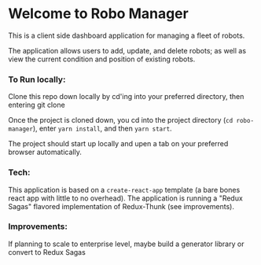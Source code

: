 
# Welcome to Robo Manager

This is a client side dashboard application for managing a fleet of robots.

The application allows users to add, update, and delete robots; as well as view the current condition and position of existing robots.

### To Run locally:

Clone this repo down locally by cd'ing into your preferred directory, then entering git clone <link>

Once the project is cloned down, you cd into the project directory (`cd robo-manager`), enter `yarn install`, and then `yarn start`.

The project should start up locally and upen a tab on your preferred browser automatically.

### Tech:

This application is based on a `create-react-app` template (a bare bones react app with little to no overhead). 
The application is running a "Redux Sagas" flavored implementation of Redux-Thunk (see improvements).


### Improvements:
If planning to scale to enterprise level, maybe build a generator library or convert to Redux Sagas
